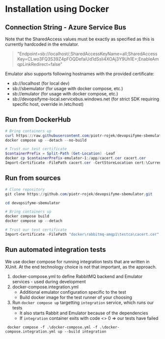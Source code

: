 # Installation using Docker

## Connection String - Azure Service Bus

Note that the SharedAccess values must be exactly as specified as this is currently hardcoded in the emulator.

> "Endpoint=sb://localhost/;SharedAccessKeyName=all;SharedAccessKey=CLwo3FQ3S39Z4pFOQDefaiUd1dSsli4XOAj3Y9Uh1E=;EnableAmqpLinkRedirect=false"

Emulator also supports following hostnames with the provided certificate:
* sb://localhost (for local dev)
* sb://sbemulator (for usage with docker compose, etc.)
* sb://emulator (for usage with docker compose, etc.)
* sb://devopsifyme-local.servicebus.windows.net (for strict SDK requiring specific host, override in /etc/host)

## Run from DockerHub

``` powershell
# Bring containers up
curl https://raw.githubusercontent.com/piotr-rojek/devopsifyme-sbemulator/main/docker-compose.yml --output docker-compose.yml
docker compose up --detach --no-build 

# Trust our test certificate
$containerPrefix = Split-Path (Get-Location) -Leaf
docker cp $containerPrefix-emulator-1:/app/cacert.cer cacert.cer
Import-Certificate -FilePath cacert.cer -CertStoreLocation cert:\CurrentUser\Root
```

## Run from sources

``` powershell
# Clone repository
git clone https://github.com/piotr-rojek/devopsifyme-sbemulator.git

cd devopsifyme-sbemulator

# Bring containers up
docker compose build
docker compose up --detach

# Trust our test certificate
Import-Certificate -FilePath "docker\rabbitmq-amqp1\testca\cacert.cer" -CertStoreLocation cert:\CurrentUser\Root
```

## Run automated integration tests

We use docker compose for running integration tests that are written in XUnit. At the end technology choice is not that important, as the approach.

1) docker-compose.yml to define RabbitMQ backend and Emulator services - used during development
2) docker-compose.integration.yml
   * Additional emulator configuration specific to the test
   * Build docker image for the test runner of your choosing
3) Run `docker compose up` targetting `integration` service, which runs our tests
   * It also starts Rabbit and Emulator because of the dependencies
   * If `integration` container exits with code <> 0 => our tests have failed

```
 docker compose -f .\docker-compose.yml -f .\docker-compose.integration.yml up --build integration
```